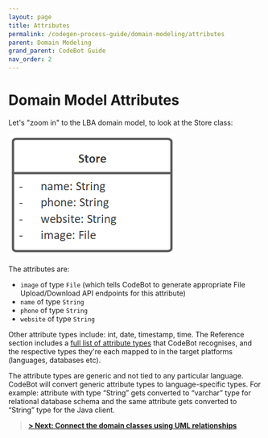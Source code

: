 ```yaml
---
layout: page
title: Attributes
permalink: /codegen-process-guide/domain-modeling/attributes
parent: Domain Modeling
grand_parent: CodeBot Guide
nav_order: 2
---
```


# Domain Model Attributes

Let's "zoom in" to the LBA domain model, to look at the Store class:

![Store domain class](../../images/lba/Store.png "Store domain class")

The attributes are:

* `image` of type `File` (which tells CodeBot to generate appropriate File Upload/Download API endpoints for this attribute)
* `name` of type `String`
* `phone` of type `String`
* `website` of type `String`

Other attribute types include: int, date, timestamp, time. The Reference section includes a [full list of attribute types](/CodeBot/codebot-reference/attribute-types) that CodeBot recognises, and the respective types they're each mapped to in the target platforms (languages, databases etc).

The attribute types are generic and not tied to any particular language. CodeBot will convert generic attribute types to language-specific types. For example: attribute with type “String” gets converted to “varchar” type for relational database schema and the same attribute gets converted to “String” type for the Java client.

> **[> Next: Connect the domain classes using UML relationships](relationships)**
